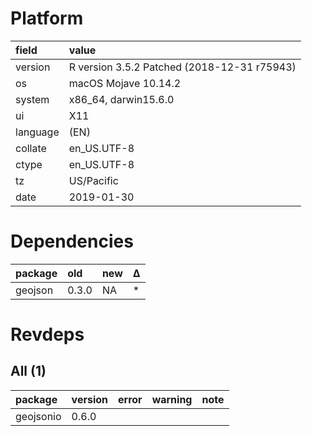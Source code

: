 # Platform

|field    |value                                       |
|:--------|:-------------------------------------------|
|version  |R version 3.5.2 Patched (2018-12-31 r75943) |
|os       |macOS Mojave 10.14.2                        |
|system   |x86_64, darwin15.6.0                        |
|ui       |X11                                         |
|language |(EN)                                        |
|collate  |en_US.UTF-8                                 |
|ctype    |en_US.UTF-8                                 |
|tz       |US/Pacific                                  |
|date     |2019-01-30                                  |

# Dependencies

|package |old   |new |Δ  |
|:-------|:-----|:---|:--|
|geojson |0.3.0 |NA  |*  |

# Revdeps

## All (1)

|package   |version |error |warning |note |
|:---------|:-------|:-----|:-------|:----|
|geojsonio |0.6.0   |      |        |     |

